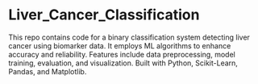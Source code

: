 # Liver_Cancer_Classification
This repo contains code for a binary classification system detecting liver cancer using biomarker data. It employs ML algorithms to enhance accuracy and reliability. Features include data preprocessing, model training, evaluation, and visualization. Built with Python, Scikit-Learn, Pandas, and Matplotlib.
